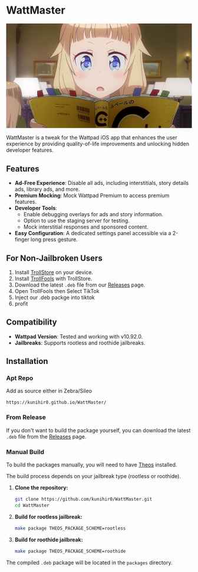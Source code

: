 # WattMaster

![WattMaster Header](assets/imgs/readme_header.png)

WattMaster is a tweak for the Wattpad iOS app that enhances the user experience by providing quality-of-life improvements and unlocking hidden developer features.

## Features

- **Ad-Free Experience**: Disable all ads, including interstitials, story details ads, library ads, and more.
- **Premium Mocking**: Mock Wattpad Premium to access premium features.
- **Developer Tools**:
    - Enable debugging overlays for ads and story information.
    - Option to use the staging server for testing.
    - Mock interstitial responses and sponsored content.
- **Easy Configuration**: A dedicated settings panel accessible via a 2-finger long press gesture.

## For Non-Jailbroken Users

1. Install [TrollStore](https://github.com/opa334/TrollStore) on your device.
2. Install [TrollFools](https://github.com/Lessica/TrollFools) with TrollStore.
3. Download the latest `.deb` file from our [Releases](../../releases) page.
4. Open TrollFools then Select TikTok
5. Inject our .deb packge into tiktok
6. profit

## Compatibility

- **Wattpad Version**: Tested and working with v10.92.0.
- **Jailbreaks**: Supports rootless and roothide jailbreaks.

## Installation

### Apt Repo
Add as source either in Zebra/Sileo

```
https://kunihir0.github.io/WattMaster/
```

### From Release

If you don't want to build the package yourself, you can download the latest `.deb` file from the [Releases](https://github.com/kunihir0/WattMaster/releases) page.

### Manual Build

To build the packages manually, you will need to have [Theos](https://theos.dev/) installed.

The build process depends on your jailbreak type (rootless or roothide).

1.  **Clone the repository:**
    ```bash
    git clone https://github.com/kunihir0/WattMaster.git
    cd WattMaster
    ```

2.  **Build for rootless jailbreak:**
    ```bash
    make package THEOS_PACKAGE_SCHEME=rootless
    ```

3.  **Build for roothide jailbreak:**
    ```bash
    make package THEOS_PACKAGE_SCHEME=roothide
    ```

The compiled `.deb` package will be located in the `packages` directory.
